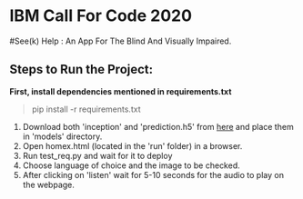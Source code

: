 # IBM Call For Code 2020
#See(k) Help : An App For The Blind And Visually Impaired.

## Steps to Run the Project:

**First, install dependencies mentioned in requirements.txt**

> pip install -r requirements.txt


1. Download both 'inception' and 'prediction.h5' from [here](https://www.google.com) and place them in 'models' directory.
2. Open homex.html (located in the 'run' folder) in a browser.
3. Run test_req.py and wait for it to deploy
4. Choose language of choice and the image to be checked.
5. After clicking on 'listen' wait for 5-10 seconds for the audio to play on the webpage.
